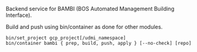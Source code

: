 Backend service for BAMBI (BOS Automated Management Building Interface).

Build and push using bin/container as done for other modules.
```shell
bin/set_project gcp_project[/udmi_namespace]
bin/container bambi { prep, build, push, apply } [--no-check] [repo]
```